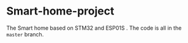 # Smart-home-project
The Smart home based on STM32 and ESP01S .
The code is all in the `master` branch.
